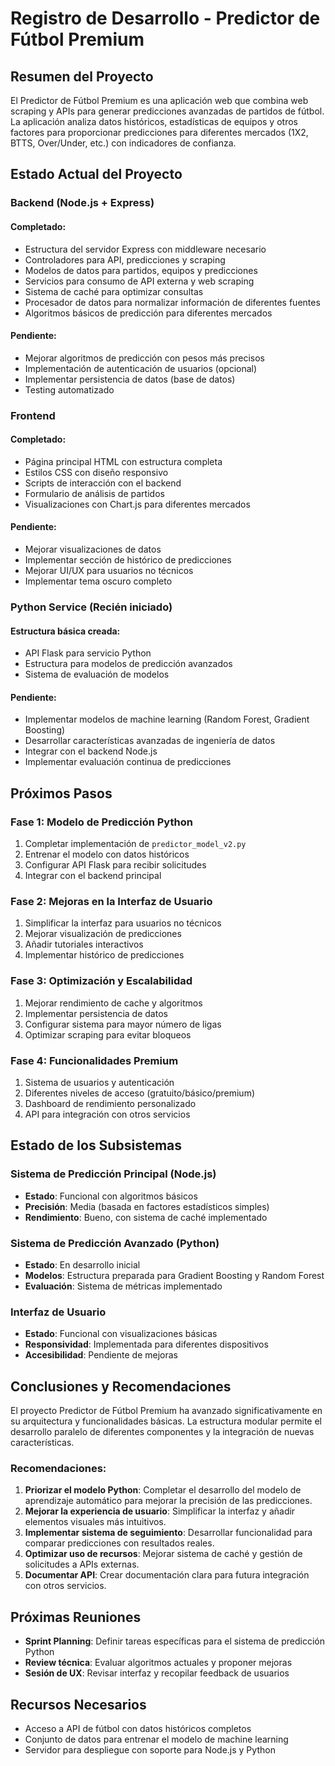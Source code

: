 # Registro de Desarrollo - Predictor de Fútbol Premium

## Resumen del Proyecto

El Predictor de Fútbol Premium es una aplicación web que combina web scraping y APIs para generar predicciones avanzadas de partidos de fútbol. La aplicación analiza datos históricos, estadísticas de equipos y otros factores para proporcionar predicciones para diferentes mercados (1X2, BTTS, Over/Under, etc.) con indicadores de confianza.

## Estado Actual del Proyecto

### Backend (Node.js + Express)

#### Completado:
- Estructura del servidor Express con middleware necesario
- Controladores para API, predicciones y scraping
- Modelos de datos para partidos, equipos y predicciones
- Servicios para consumo de API externa y web scraping
- Sistema de caché para optimizar consultas
- Procesador de datos para normalizar información de diferentes fuentes
- Algoritmos básicos de predicción para diferentes mercados

#### Pendiente:
- Mejorar algoritmos de predicción con pesos más precisos
- Implementación de autenticación de usuarios (opcional)
- Implementar persistencia de datos (base de datos)
- Testing automatizado

### Frontend

#### Completado:
- Página principal HTML con estructura completa
- Estilos CSS con diseño responsivo
- Scripts de interacción con el backend
- Formulario de análisis de partidos
- Visualizaciones con Chart.js para diferentes mercados

#### Pendiente:
- Mejorar visualizaciones de datos
- Implementar sección de histórico de predicciones
- Mejorar UI/UX para usuarios no técnicos
- Implementar tema oscuro completo

### Python Service (Recién iniciado)

#### Estructura básica creada:
- API Flask para servicio Python
- Estructura para modelos de predicción avanzados
- Sistema de evaluación de modelos

#### Pendiente:
- Implementar modelos de machine learning (Random Forest, Gradient Boosting)
- Desarrollar características avanzadas de ingeniería de datos
- Integrar con el backend Node.js
- Implementar evaluación continua de predicciones

## Próximos Pasos

### Fase 1: Modelo de Predicción Python
1. Completar implementación de `predictor_model_v2.py`
2. Entrenar el modelo con datos históricos
3. Configurar API Flask para recibir solicitudes
4. Integrar con el backend principal

### Fase 2: Mejoras en la Interfaz de Usuario
1. Simplificar la interfaz para usuarios no técnicos
2. Mejorar visualización de predicciones
3. Añadir tutoriales interactivos
4. Implementar histórico de predicciones

### Fase 3: Optimización y Escalabilidad
1. Mejorar rendimiento de cache y algoritmos
2. Implementar persistencia de datos
3. Configurar sistema para mayor número de ligas
4. Optimizar scraping para evitar bloqueos

### Fase 4: Funcionalidades Premium
1. Sistema de usuarios y autenticación
2. Diferentes niveles de acceso (gratuito/básico/premium)
3. Dashboard de rendimiento personalizado
4. API para integración con otros servicios

## Estado de los Subsistemas

### Sistema de Predicción Principal (Node.js)
- **Estado**: Funcional con algoritmos básicos
- **Precisión**: Media (basada en factores estadísticos simples)
- **Rendimiento**: Bueno, con sistema de caché implementado

### Sistema de Predicción Avanzado (Python)
- **Estado**: En desarrollo inicial
- **Modelos**: Estructura preparada para Gradient Boosting y Random Forest
- **Evaluación**: Sistema de métricas implementado

### Interfaz de Usuario
- **Estado**: Funcional con visualizaciones básicas
- **Responsividad**: Implementada para diferentes dispositivos
- **Accesibilidad**: Pendiente de mejoras

## Conclusiones y Recomendaciones

El proyecto Predictor de Fútbol Premium ha avanzado significativamente en su arquitectura y funcionalidades básicas. La estructura modular permite el desarrollo paralelo de diferentes componentes y la integración de nuevas características.

### Recomendaciones:
1. **Priorizar el modelo Python**: Completar el desarrollo del modelo de aprendizaje automático para mejorar la precisión de las predicciones.
2. **Mejorar la experiencia de usuario**: Simplificar la interfaz y añadir elementos visuales más intuitivos.
3. **Implementar sistema de seguimiento**: Desarrollar funcionalidad para comparar predicciones con resultados reales.
4. **Optimizar uso de recursos**: Mejorar sistema de caché y gestión de solicitudes a APIs externas.
5. **Documentar API**: Crear documentación clara para futura integración con otros servicios.

## Próximas Reuniones

- **Sprint Planning**: Definir tareas específicas para el sistema de predicción Python
- **Review técnica**: Evaluar algoritmos actuales y proponer mejoras
- **Sesión de UX**: Revisar interfaz y recopilar feedback de usuarios

## Recursos Necesarios

- Acceso a API de fútbol con datos históricos completos
- Conjunto de datos para entrenar el modelo de machine learning
- Servidor para despliegue con soporte para Node.js y Python
